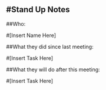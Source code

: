 #Stand Up Notes
--------------------------

##Who:

#[Insert Name Here]

##What they did since last meeting:

#[Insert Task Here]

##What they will do after this meeting:

#[Insert Task Here]

